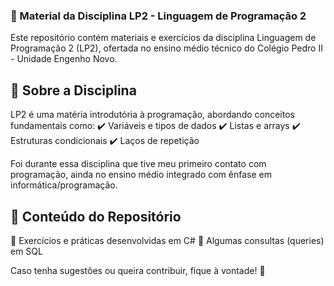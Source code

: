 ### 📌 Material da Disciplina LP2 - Linguagem de Programação 2

Este repositório contém materiais e exercícios da disciplina Linguagem de Programação 2 (LP2), ofertada no ensino médio técnico do Colégio Pedro II - Unidade Engenho Novo.
## 📖 Sobre a Disciplina

LP2 é uma matéria introdutória à programação, abordando conceitos fundamentais como:
  ✔️ Variáveis e tipos de dados
  ✔️ Listas e arrays
  ✔️ Estruturas condicionais
  ✔️ Laços de repetição

Foi durante essa disciplina que tive meu primeiro contato com programação, ainda no ensino médio integrado com ênfase em informática/programação.
## 📂 Conteúdo do Repositório

📌 Exercícios e práticas desenvolvidas em C#
📌 Algumas consultas (queries) em SQL

Caso tenha sugestões ou queira contribuir, fique à vontade! 🚀
